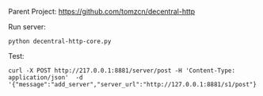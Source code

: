 Parent Project: https://github.com/tomzcn/decentral-http

Run server:

```
python decentral-http-core.py
```

Test:

```
curl -X POST http://217.0.0.1:8881/server/post -H 'Content-Type: application/json'  -d '{"message":"add_server","server_url":"http://127.0.0.1:8881/s1/post"}'
```
